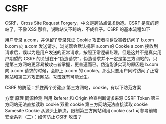 # CSRF

CSRF，Cross Site Request Forgery，中文是跨站点请求伪造。CSRF 是真的跨站了，不像 XSS 那样，说跨站又不跨站，不成样子。CSRF 的基本流程如下

用户登录 a.com，并保留了登录凭证 Cookie
攻击者引诱受害者访问了 b.com
b.com 向 a.com 发送请求，浏览器会默认携带 a.com 的 Cookie
a.com 接收到请求后，误以为是用户发送的正常请求，按照正常逻辑处理，但是这并不是真实用户期望的
CSRF 的关键在于“伪造请求”，伪造请求并不一定是第三方网站的，只是第三方网站更容易被攻击者掌握，更普遍而已。伪造能够实现的原因是 b.com 向 a.com 请求的时候，会带上 a.com 的 cookie。那么只要用户同时访问了正常网站和第三方攻击网站，攻击就有可能发生。

CSRF 的防范：抓住两个关键点 第三方网站，cookie。有以下防范方案

方案 原理
同源检测 利用 Referer 和 Origin 检查判断请求来源
CSRF Token 第三方网站无法直接读取 cookie
双重 cookie 第三方网站无法直接读取 cookie
Samesite Cookie 从源头上解决，限制第三方网站利用 cookie
csrf 可参考前端安全系列（二）：如何防止 CSRF 攻击？
